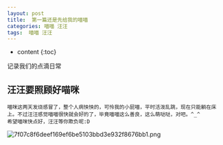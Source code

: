 ```yaml
---
layout: post
title:  第一篇还是先给我的喵喵
categories: 喵喵 汪汪
tags:  喵喵 汪汪
---
```


* content
{:toc}

记录我们的点滴日常



## 汪汪要照顾好喵咪

	喵咪这两天发烧感冒了，整个人病怏怏的，可怜我的小屁喵，平时活泼乱跳，现在只能躺在床上。不过汪汪感觉喵喵很快就会好的了，毕竟喵喵这么善良，这么萌哒哒，对吧。^_^
	希望喵咪快点好，汪汪等你欺负呢:D

![7f07c8f6deef169ef6be5103bbd3e932f8676bb1.png](http://ok17kve7y.bkt.clouddn.com/dogCareCat.jpeg)


